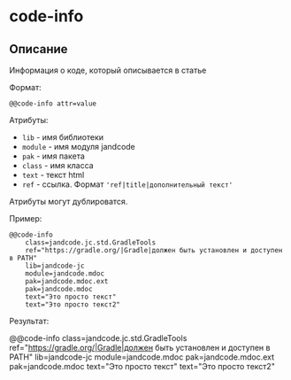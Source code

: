 
code-info
=========

Описание
--------

Информация о коде, который описывается в статье

Формат:

```
@@code-info attr=value
```

Атрибуты:

* `lib` - имя библиотеки
* `module` - имя модуля jandcode
* `pak` - имя пакета
* `class` - имя класса
* `text` - текст html
* `ref` - ссылка. Формат `'ref|title|дополнительный текст'`

Атрибуты могут дублироватся.

Пример:

```
@@code-info
    class=jandcode.jc.std.GradleTools
    ref="https://gradle.org/|Gradle|должен быть установлен и доступен в PATH"
    lib=jandcode-jc
    module=jandcode.mdoc
    pak=jandcode.mdoc.ext
    pak=jandcode.mdoc
    text="Это просто текст"
    text="Это просто текст2"
```

Результат:

@@code-info
    class=jandcode.jc.std.GradleTools
    ref="https://gradle.org/|Gradle|должен быть установлен и доступен в PATH"
    lib=jandcode-jc
    module=jandcode.mdoc
    pak=jandcode.mdoc.ext
    pak=jandcode.mdoc
    text="Это просто текст"
    text="Это просто текст2"


